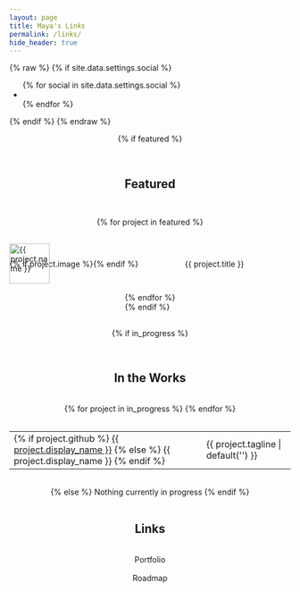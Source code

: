 ```yaml
---
layout: page
title: Maya's Links
permalink: /links/
hide_header: true
---
```


{% raw %}
{% if site.data.settings.social %}
<div class="social">
  <ul class="social__list list-reset">
    {% for social in site.data.settings.social %}
    <li class="social__item">
      <a class="social__link" href="{{ social.link }}" target="_blank" rel="noopener" aria-label="{{ social.name }} link"><i class="{{ social.icon }}"></i></a>
    </li>
    {% endfor %}
  </ul>
</div>
{% endif %}
{% endraw %}
<br />
<div class="links-container" style="display: flex; flex-direction: column; align-items: center; gap: 1rem; width: 100%;">

{% if featured %}
<h2>Featured</h2>

{% for project in featured %}
<div class="button button--primary" style="width: 100%; display: flex; align-items: center; padding: 0; height: 4.5rem; position: relative;" onclick="window.open('{{ project.website }}', '_blank')">
  {% if project.image %}
  <div class="button-image" style="height: 100%; margin: 0; padding: 0; position: absolute; left: 0;">
    <img src="{{ project.image }}" alt="{{ project.name }}" style="height: 4.5rem; width: auto; margin: 0; padding: 0; display: block;">
  </div>
  {% endif %}
  <span style="flex: 1; text-align: center; padding: 0.5rem;">{{ project.title }}</span>
</div>
{% endfor %}
<br />
{% endif %}

{% if in_progress %}
<h2>In the Works</h2>

<table>
  <tbody>
    {% for project in in_progress %}
    <tr>
      <td>
        {% if project.github %}
        <a href='{{ project.github }}' target='_blank'>{{ project.display_name }}</a>
        {% else %}
        {{ project.display_name }}
        {% endif %}
      </td>
      <td>{{ project.tagline | default('') }}</td>
    </tr>
    {% endfor %}
  </tbody>
</table>
{% else %}
Nothing currently in progress
{% endif %}

<h2>Links</h2>

<div class="button button--primary" style="width: 100%; display: flex; justify-content: center; text-align: center;" onclick="window.open('{{ website }}', '_blank')">Portfolio</div>

<div class="button button--primary" style="width: 100%; display: flex; justify-content: center; text-align: center;" onclick="window.open('{{ website }}/roadmap', '_blank')">Roadmap</div>

<!-- <div class="button button--primary" style="width: 100%; display: flex; justify-content: center; text-align: center;" onclick="window.open('https://dev.to/mayanayza', '_blank')">Dev.to</div>
<div class="button button--primary" style="width: 100%; display: flex; justify-content: center; text-align: center;" onclick="window.open('https://cara.app/mayanayza/', '_blank')">Cara</div>
<div class="button button--primary" style="width: 100%; display: flex; justify-content: center; text-align: center;" onclick="window.open('https://hackaday.io/mayanayza', '_blank')">Hackaday.io</div>
<div class="button button--primary" style="width: 100%; display: flex; justify-content: center; text-align: center;" onclick="window.open('https://www.hackster.io/mayanayza', '_blank')">Hackster.io</div>
</div> -->
